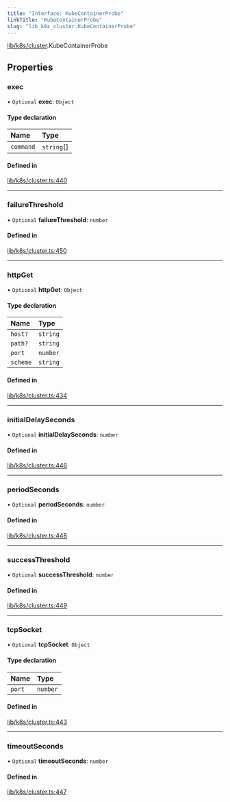 ```yaml
---
title: "Interface: KubeContainerProbe"
linkTitle: "KubeContainerProbe"
slug: "lib_k8s_cluster.KubeContainerProbe"
---
```


[lib/k8s/cluster](../modules/lib_k8s_cluster.md).KubeContainerProbe

## Properties

### exec

• `Optional` **exec**: `Object`

#### Type declaration

| Name | Type |
| :------ | :------ |
| `command` | `string`[] |

#### Defined in

[lib/k8s/cluster.ts:440](https://github.com/kinvolk/headlamp/blob/2fb68817/frontend/src/lib/k8s/cluster.ts#L440)

___

### failureThreshold

• `Optional` **failureThreshold**: `number`

#### Defined in

[lib/k8s/cluster.ts:450](https://github.com/kinvolk/headlamp/blob/2fb68817/frontend/src/lib/k8s/cluster.ts#L450)

___

### httpGet

• `Optional` **httpGet**: `Object`

#### Type declaration

| Name | Type |
| :------ | :------ |
| `host?` | `string` |
| `path?` | `string` |
| `port` | `number` |
| `scheme` | `string` |

#### Defined in

[lib/k8s/cluster.ts:434](https://github.com/kinvolk/headlamp/blob/2fb68817/frontend/src/lib/k8s/cluster.ts#L434)

___

### initialDelaySeconds

• `Optional` **initialDelaySeconds**: `number`

#### Defined in

[lib/k8s/cluster.ts:446](https://github.com/kinvolk/headlamp/blob/2fb68817/frontend/src/lib/k8s/cluster.ts#L446)

___

### periodSeconds

• `Optional` **periodSeconds**: `number`

#### Defined in

[lib/k8s/cluster.ts:448](https://github.com/kinvolk/headlamp/blob/2fb68817/frontend/src/lib/k8s/cluster.ts#L448)

___

### successThreshold

• `Optional` **successThreshold**: `number`

#### Defined in

[lib/k8s/cluster.ts:449](https://github.com/kinvolk/headlamp/blob/2fb68817/frontend/src/lib/k8s/cluster.ts#L449)

___

### tcpSocket

• `Optional` **tcpSocket**: `Object`

#### Type declaration

| Name | Type |
| :------ | :------ |
| `port` | `number` |

#### Defined in

[lib/k8s/cluster.ts:443](https://github.com/kinvolk/headlamp/blob/2fb68817/frontend/src/lib/k8s/cluster.ts#L443)

___

### timeoutSeconds

• `Optional` **timeoutSeconds**: `number`

#### Defined in

[lib/k8s/cluster.ts:447](https://github.com/kinvolk/headlamp/blob/2fb68817/frontend/src/lib/k8s/cluster.ts#L447)

